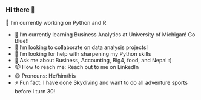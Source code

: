 ### Hi there 👋
 🔭 I’m currently working on Python and R
- 🌱 I’m currently learning Business Analytics at University of Michigan! Go Blue!!
- 👯 I’m looking to collaborate on data analysis projects!
- 🤔 I’m looking for help with sharpening my Python skills
- 💬 Ask me about Business, Accounting, Big4, food, and Nepal :)
- 📫 How to reach me: Reach out to me on LinkedIn
- 😄 Pronouns: He/him/his
- ⚡ Fun fact: I have done Skydiving and want to do all adventure sports before I turn 30!
<!--
**tmittala/tmittala** is a ✨ _special_ ✨ repository because its `README.md` (this file) appears on your GitHub profile.

Here are some ideas to get you started:

-
-->
